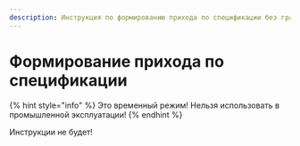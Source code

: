 ```yaml
---
description: Инструкция по формированию прихода по спецификации без графика поставки
---
```


# Формирование прихода по спецификации

{% hint style="info" %}
Это временный режим! Нельзя использовать в промышленной эксплуатации!
{% endhint %}

Инструкции не будет!
